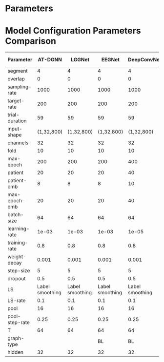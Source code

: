 # Parameters

# Model Configuration Parameters Comparison


| Parameter       | AT-DGNN | LGGNet | EEGNet | DeepConvNet | ShallowConvNet | EEG-TCNet | TSception | TCNet-Fusion | ATCNet | DGCNN |
|-----------------|---------|--------|--------|-------------|----------------|-----------|-----------|--------------|--------|-------|
| segment         | 4       | 4      | 4      | 4           | 4              | 4         | 4         | 4            | 4      | 4     |
| overlap         | 0       | 0      | 0      | 0           | 0              | 0         | 0         | 0            | 0      | 0     |
| sampling-rate   | 1000    | 1000   | 1000   | 1000        | 1000           | 1000      | 1000      | 1000         | 1000   | 1000  |
| target-rate     | 200     | 200    | 200    | 200         | 200            | 200       | 200       | 200          | 200    | 200   |
| trial-duration  | 59      | 59     | 59     | 59          | 59             | 59        | 59        | 59           | 59     | 59    |
| input-shape     | (1,32,800) | (1,32,800) | (1,32,800) | (1,32,800) | (1,32,800) | (1,32,800)| (1,32,800) | (1,32,800) | (1,32,800) | (1,32,800) |
| channels        | 32      | 32     | 32     | 32          | 32             | 32        | 32        | 32           | 32     | 32    |
| fold            | 10      | 10     | 10     | 10          | 10             | 10        | 10        | 10           | 10     | 10    |
| max-epoch       | 200     | 200    | 200    | 400         | 400            | 200       | 200       | 200          | 400    | 400   |
| patient         | 20      | 20     | 20     | 40          | 20             | 20        | 20        | 20           | 40     | 40    |
| patient-cmb     | 8       | 8      | 8      | 10          | 8              | 8         | 8         | 8            | 20     | 20    |
| max-epoch-cmb   | 20      | 20     | 20     | 40          | 20             | 20        | 20        | 20           | 40     | 40    |
| batch-size      | 64      | 64     | 64     | 64          | 64             | 64        | 64        | 64           | 64     | 64    |
| learning-rate   | 1e-03   | 1e-03  | 1e-03  | 1e-05       | 1e-05          | 1e-03     | 1e-05     | 1e-05        | 1e-05  | 1e-04 |
| training-rate   | 0.8     | 0.8    | 0.8    | 0.8         | 0.8            | 0.8       | 0.8       | 0.8          | 0.8    | 0.8   |
| weight-decay    | 0.001   | 0.001  | 0.001  | 0.001       | 0.001          | 0.001     | 0.001     | 0.001        | 0.001  | 0.001 |
| step-size       | 5       | 5      | 5      | 5           | 5              | 5         | 5         | 5            | 5      | 5     |
| dropout         | 0.5     | 0.5    | 0.5    | 0.5         | 0.5            | 0.5       | 0.5       | 0.5          | 0.5    | 0.5   |
| LS              | Label smoothing | Label smoothing | Label smoothing | Label smoothing | Label smoothing | Label smoothing | Label smoothing | Label smoothing | Label smoothing | Label smoothing |
| LS-rate         | 0.1     | 0.1    | 0.1    | 0.1         | 0.1            | 0.1       | 0.1       | 0.1          | 0.1    | 0.1   |
| pool            | 16      | 16     | 16     | 16          | 16             | 16        | 16        | 16           | 16     | 16    |
| pool-step-rate  | 0.25    | 0.25   | 0.25   | 0.25        | 0.25           | 0.25      | 0.25      | 0.25         | 0.25   | 0.25  |
| T               | 64      | 64     | 64     | 64          | 64             | 64        | 64        | 64           | 64     | 64    |
| graph-type      |         |        | BL     | BL          | BL             | BL        | BL        | BL           | BL     | BL    |
| hidden          | 32      | 32     | 32     | 32          | 32             | 32        | 32        | 32           | 32     | 32    |

